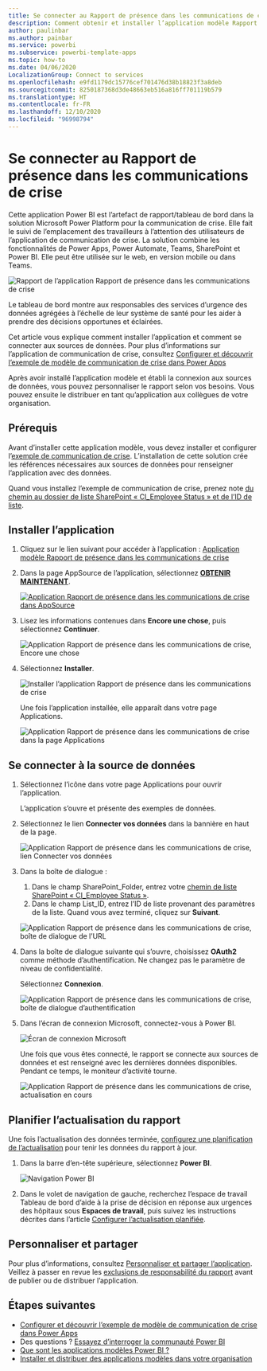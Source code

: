 ```yaml
---
title: Se connecter au Rapport de présence dans les communications de crise
description: Comment obtenir et installer l’application modèle Rapport de présence dans les communications de crise dans le contexte du COVID-19 et comment se connecter aux données
author: paulinbar
ms.author: painbar
ms.service: powerbi
ms.subservice: powerbi-template-apps
ms.topic: how-to
ms.date: 04/06/2020
LocalizationGroup: Connect to services
ms.openlocfilehash: e9fd1179dc15776cef701476d38b18823f3a8deb
ms.sourcegitcommit: 8250187368d3de48663eb516a816ff701119b579
ms.translationtype: HT
ms.contentlocale: fr-FR
ms.lasthandoff: 12/10/2020
ms.locfileid: "96998794"
---
```

# <a name="connect-to-the-crisis-communication-presence-report"></a>Se connecter au Rapport de présence dans les communications de crise

Cette application Power BI est l’artefact de rapport/tableau de bord dans la solution Microsoft Power Platform pour la communication de crise. Elle fait le suivi de l’emplacement des travailleurs à l’attention des utilisateurs de l’application de communication de crise. La solution combine les fonctionnalités de Power Apps, Power Automate, Teams, SharePoint et Power BI. Elle peut être utilisée sur le web, en version mobile ou dans Teams.

![Rapport de l’application Rapport de présence dans les communications de crise](media/service-connect-to-crisis-communication-presence-report/service-crisis-communication-presence-report.png)

Le tableau de bord montre aux responsables des services d’urgence des données agrégées à l’échelle de leur système de santé pour les aider à prendre des décisions opportunes et éclairées.

Cet article vous explique comment installer l’application et comment se connecter aux sources de données. Pour plus d’informations sur l’application de communication de crise, consultez [Configurer et découvrir l’exemple de modèle de communication de crise dans Power Apps](/powerapps/maker/canvas-apps/sample-crisis-communication-app)

Après avoir installé l’application modèle et établi la connexion aux sources de données, vous pouvez personnaliser le rapport selon vos besoins. Vous pouvez ensuite le distribuer en tant qu’application aux collègues de votre organisation.

## <a name="prerequisites"></a>Prérequis

Avant d’installer cette application modèle, vous devez installer et configurer l’[exemple de communication de crise](/powerapps/maker/canvas-apps/sample-crisis-communication-app). L’installation de cette solution crée les références nécessaires aux sources de données pour renseigner l’application avec des données.

Quand vous installez l’exemple de communication de crise, prenez note [du chemin au dossier de liste SharePoint « CI_Employee Status » et de l’ID de liste](/powerapps/maker/canvas-apps/sample-crisis-communication-app#monitor-office-absences-with-power-bi).

## <a name="install-the-app"></a>Installer l’application

1. Cliquez sur le lien suivant pour accéder à l’application : [Application modèle Rapport de présence dans les communications de crise](https://appsource.microsoft.com/en-us/product/power-bi/pbi-contentpacks.crisiscomms)

1. Dans la page AppSource de l’application, sélectionnez [**OBTENIR MAINTENANT**](https://appsource.microsoft.com/en-us/product/power-bi/pbi-contentpacks.crisiscomms).

    [![Application Rapport de présence dans les communications de crise dans AppSource](media/service-connect-to-crisis-communication-presence-report/service-crisis-communication-presence-report-app-appsource-get-it-now.png)](https://appsource.microsoft.com/en-us/product/power-bi/pbi-contentpacks.crisiscomms)

1. Lisez les informations contenues dans **Encore une chose**, puis sélectionnez **Continuer**.

    ![Application Rapport de présence dans les communications de crise, Encore une chose](media/service-connect-to-crisis-communication-presence-report/service-crisis-communication-presence-report-1-more-thing.png)

1. Sélectionnez **Installer**. 

    ![Installer l’application Rapport de présence dans les communications de crise](media/service-connect-to-crisis-communication-presence-report/service-crisis-communication-presence-report-select-install.png)

    Une fois l’application installée, elle apparaît dans votre page Applications.

   ![Application Rapport de présence dans les communications de crise dans la page Applications](media/service-connect-to-crisis-communication-presence-report/service-crisis-communication-presence-report-app-apps-page-icon.png)

## <a name="connect-to-data-sources"></a>Se connecter à la source de données

1. Sélectionnez l’icône dans votre page Applications pour ouvrir l’application.


   L’application s’ouvre et présente des exemples de données.

1. Sélectionnez le lien **Connecter vos données** dans la bannière en haut de la page.

   ![Application Rapport de présence dans les communications de crise, lien Connecter vos données](media/service-connect-to-crisis-communication-presence-report/service-crisis-communication-presence-report-app-connect-data.png)

1. Dans la boîte de dialogue :
   1. Dans le champ SharePoint_Folder, entrez votre [chemin de liste SharePoint « CI_Employee Status »](/powerapps/maker/canvas-apps/sample-crisis-communication-app#monitor-office-absences-with-power-bi).
   1. Dans le champ List_ID, entrez l’ID de liste provenant des paramètres de la liste. Quand vous avez terminé, cliquez sur **Suivant**.

   ![Application Rapport de présence dans les communications de crise, boîte de dialogue de l’URL](media/service-connect-to-crisis-communication-presence-report/service-crisis-communication-presence-report-app-url-dialog.png)

1. Dans la boîte de dialogue suivante qui s’ouvre, choisissez **OAuth2** comme méthode d’authentification. Ne changez pas le paramètre de niveau de confidentialité.

   Sélectionnez **Connexion**.

   ![Application Rapport de présence dans les communications de crise, boîte de dialogue d’authentification](media/service-connect-to-crisis-communication-presence-report/service-crisis-communication-presence-report-app-authentication-dialog.png)

1. Dans l’écran de connexion Microsoft, connectez-vous à Power BI.

   ![Écran de connexion Microsoft](media/service-connect-to-crisis-communication-presence-report/service-crisis-communication-presence-report-app-microsoft-login.png)

   Une fois que vous êtes connecté, le rapport se connecte aux sources de données et est renseigné avec les dernières données disponibles. Pendant ce temps, le moniteur d’activité tourne.

   ![Application Rapport de présence dans les communications de crise, actualisation en cours](media/service-connect-to-crisis-communication-presence-report/service-crisis-communication-presence-report-app-refresh-monitor.png)

## <a name="schedule-report-refresh"></a>Planifier l’actualisation du rapport

Une fois l’actualisation des données terminée, [configurez une planification de l’actualisation](../connect-data/refresh-scheduled-refresh.md) pour tenir les données du rapport à jour.

1. Dans la barre d’en-tête supérieure, sélectionnez **Power BI**.

   ![Navigation Power BI](media/service-connect-to-crisis-communication-presence-report/service-crisis-communication-presence-report-app-powerbi-breadcrumb.png)

1. Dans le volet de navigation de gauche, recherchez l’espace de travail Tableau de bord d’aide à la prise de décision en réponse aux urgences des hôpitaux sous **Espaces de travail**, puis suivez les instructions décrites dans l’article [Configurer l’actualisation planifiée](../connect-data/refresh-scheduled-refresh.md).

## <a name="customize-and-share"></a>Personnaliser et partager

Pour plus d’informations, consultez [Personnaliser et partager l’application](../connect-data/service-template-apps-install-distribute.md#customize-and-share-the-app). Veillez à passer en revue les [exclusions de responsabilité du rapport](../create-reports/sample-covid-19-us.md#disclaimers) avant de publier ou de distribuer l’application.

## <a name="next-steps"></a>Étapes suivantes
* [Configurer et découvrir l’exemple de modèle de communication de crise dans Power Apps](/powerapps/maker/canvas-apps/sample-crisis-communication-app)
* Des questions ? [Essayez d’interroger la communauté Power BI](https://community.powerbi.com/)
* [Que sont les applications modèles Power BI ?](../connect-data/service-template-apps-overview.md)
* [Installer et distribuer des applications modèles dans votre organisation](../connect-data/service-template-apps-install-distribute.md)
